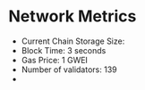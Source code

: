 # Network Metrics

* Current Chain Storage Size:&#x20;
* Block Time: 3 seconds
* Gas Price: 1 GWEI
* Number of validators: 139
*
